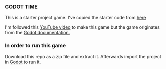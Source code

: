### GODOT TIME
This is a starter project game. I've copied the starter code from [here](https://github.com/GDQuest/godot-getting-started-2021/releases/tag/0.3.0)

I'm followed this [YouTube video](https://www.youtube.com/watch?v=WEt2JHEe-do) to make this game but
the game originates from the [Godot documentation.](https://docs.godotengine.org/en/stable/getting_started/first_2d_game/index.html)

### In order to run this game
Download this repo as a zip file and extract it. Afterwards import the project in [Godot](https://godotengine.org/) to run it.